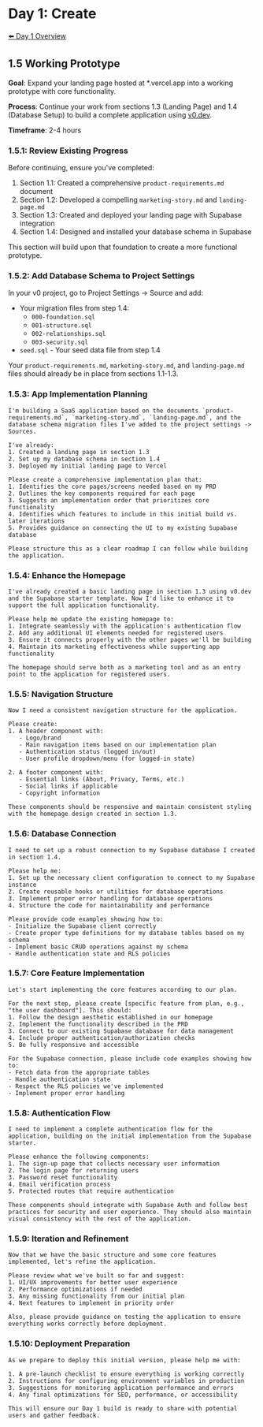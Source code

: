 # Day 1: Create

[⬅️ Day 1 Overview](README.md)

## 1.5 Working Prototype

**Goal**: Expand your landing page hosted at *.vercel.app into a working prototype with core functionality.

**Process**: Continue your work from sections 1.3 (Landing Page) and 1.4 (Database Setup) to build a complete application using [v0.dev](https://www.v0.dev).

**Timeframe**: 2-4 hours

### 1.5.1: Review Existing Progress

Before continuing, ensure you've completed:
1. Section 1.1: Created a comprehensive `product-requirements.md` document
2. Section 1.2: Developed a compelling `marketing-story.md` and `landing-page.md`
3. Section 1.3: Created and deployed your landing page with Supabase integration
4. Section 1.4: Designed and installed your database schema in Supabase

This section will build upon that foundation to create a more functional prototype.

### 1.5.2: Add Database Schema to Project Settings

In your v0 project, go to Project Settings → Source and add:
- Your migration files from step 1.4:
  - `000-foundation.sql`
  - `001-structure.sql`
  - `002-relationships.sql`
  - `003-security.sql`
- `seed.sql` - Your seed data file from step 1.4

Your `product-requirements.md`, `marketing-story.md`, and `landing-page.md` files should already be in place from sections 1.1-1.3.

### 1.5.3: App Implementation Planning

```
I'm building a SaaS application based on the documents `product-requirements.md`, `marketing-story.md`, `landing-page.md`, and the database schema migration files I've added to the project settings -> Sources.

I've already:
1. Created a landing page in section 1.3
2. Set up my database schema in section 1.4
3. Deployed my initial landing page to Vercel

Please create a comprehensive implementation plan that:
1. Identifies the core pages/screens needed based on my PRD
2. Outlines the key components required for each page
3. Suggests an implementation order that prioritizes core functionality
4. Identifies which features to include in this initial build vs. later iterations
5. Provides guidance on connecting the UI to my existing Supabase database

Please structure this as a clear roadmap I can follow while building the application.
```

### 1.5.4: Enhance the Homepage

```
I've already created a basic landing page in section 1.3 using v0.dev and the Supabase starter template. Now I'd like to enhance it to support the full application functionality.

Please help me update the existing homepage to:
1. Integrate seamlessly with the application's authentication flow
2. Add any additional UI elements needed for registered users
3. Ensure it connects properly with the other pages we'll be building
4. Maintain its marketing effectiveness while supporting app functionality

The homepage should serve both as a marketing tool and as an entry point to the application for registered users.
```

### 1.5.5: Navigation Structure

```
Now I need a consistent navigation structure for the application.

Please create:
1. A header component with:
   - Logo/brand
   - Main navigation items based on our implementation plan
   - Authentication status (logged in/out)
   - User profile dropdown/menu (for logged-in state)

2. A footer component with:
   - Essential links (About, Privacy, Terms, etc.)
   - Social links if applicable
   - Copyright information

These components should be responsive and maintain consistent styling with the homepage design created in section 1.3.
```

### 1.5.6: Database Connection

```
I need to set up a robust connection to my Supabase database I created in section 1.4.

Please help me:
1. Set up the necessary client configuration to connect to my Supabase instance
2. Create reusable hooks or utilities for database operations
3. Implement proper error handling for database operations
4. Structure the code for maintainability and performance

Please provide code examples showing how to:
- Initialize the Supabase client correctly
- Create proper type definitions for my database tables based on my schema
- Implement basic CRUD operations against my schema
- Handle authentication state and RLS policies
```

### 1.5.7: Core Feature Implementation

```
Let's start implementing the core features according to our plan.

For the next step, please create [specific feature from plan, e.g., "the user dashboard"]. This should:
1. Follow the design aesthetic established in our homepage
2. Implement the functionality described in the PRD
3. Connect to our existing Supabase database for data management
4. Include proper authentication/authorization checks
5. Be fully responsive and accessible

For the Supabase connection, please include code examples showing how to:
- Fetch data from the appropriate tables
- Handle authentication state
- Respect the RLS policies we've implemented
- Implement proper error handling
```

### 1.5.8: Authentication Flow

```
I need to implement a complete authentication flow for the application, building on the initial implementation from the Supabase starter.

Please enhance the following components:
1. The sign-up page that collects necessary user information
2. The login page for returning users
3. Password reset functionality
4. Email verification process
5. Protected routes that require authentication

These components should integrate with Supabase Auth and follow best practices for security and user experience. They should also maintain visual consistency with the rest of the application.
```

### 1.5.9: Iteration and Refinement

```
Now that we have the basic structure and some core features implemented, let's refine the application.

Please review what we've built so far and suggest:
1. UI/UX improvements for better user experience
2. Performance optimizations if needed
3. Any missing functionality from our initial plan
4. Next features to implement in priority order

Also, please provide guidance on testing the application to ensure everything works correctly before deployment.
```

### 1.5.10: Deployment Preparation

```
As we prepare to deploy this initial version, please help me with:

1. A pre-launch checklist to ensure everything is working correctly
2. Instructions for configuring environment variables in production
3. Suggestions for monitoring application performance and errors
4. Any final optimizations for SEO, performance, or accessibility

This will ensure our Day 1 build is ready to share with potential users and gather feedback.
``` 